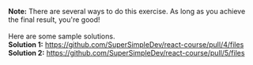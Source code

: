 **Note:** There are several ways to do this exercise. As long as you achieve the final result, you're good! <br>
<br>
Here are some sample solutions.<br>
**Solution 1:** https://github.com/SuperSimpleDev/react-course/pull/4/files <br>
**Solution 2:** https://github.com/SuperSimpleDev/react-course/pull/5/files
